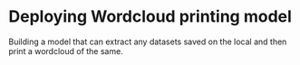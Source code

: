 # Deploying Wordcloud printing model

Building a model that can extract any datasets saved on the local and then print a wordcloud of the same.
